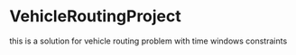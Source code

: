 # VehicleRoutingProject
this is a solution for vehicle routing problem with time windows constraints
